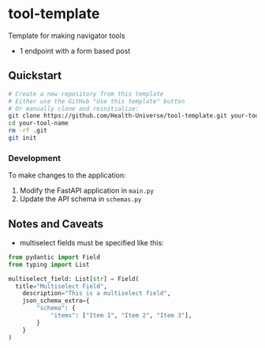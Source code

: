 # tool-template
Template for making navigator tools

- 1 endpoint with a form based post

## Quickstart

```bash
# Create a new repository from this template
# Either use the GitHub "Use this template" button
# Or manually clone and reinitialize:
git clone https://github.com/Health-Universe/tool-template.git your-tool-name
cd your-tool-name
rm -rf .git
git init

```

### Development
To make changes to the application:
1. Modify the FastAPI application in `main.py`
2. Update the API schema in `schemas.py`

## Notes and Caveats
- multiselect fields must be specified like this:
```python
from pydantic import Field
from typing import List

multiselect_field: List[str] = Field(
  title="Multiselect Field",
    description="This is a multiselect field",
    json_schema_extra={
        "schema": {
            "items": ["Item 1", "Item 2", "Item 3"],
        }
    }
)
```


